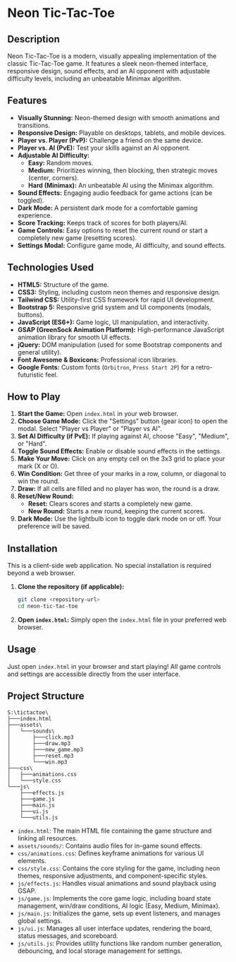 # Neon Tic-Tac-Toe

## Description
Neon Tic-Tac-Toe is a modern, visually appealing implementation of the classic Tic-Tac-Toe game. It features a sleek neon-themed interface, responsive design, sound effects, and an AI opponent with adjustable difficulty levels, including an unbeatable Minimax algorithm.

## Features
*   **Visually Stunning:** Neon-themed design with smooth animations and transitions.
*   **Responsive Design:** Playable on desktops, tablets, and mobile devices.
*   **Player vs. Player (PvP):** Challenge a friend on the same device.
*   **Player vs. AI (PvE):** Test your skills against an AI opponent.
*   **Adjustable AI Difficulty:**
    *   **Easy:** Random moves.
    *   **Medium:** Prioritizes winning, then blocking, then strategic moves (center, corners).
    *   **Hard (Minimax):** An unbeatable AI using the Minimax algorithm.
*   **Sound Effects:** Engaging audio feedback for game actions (can be toggled).
*   **Dark Mode:** A persistent dark mode for a comfortable gaming experience.
*   **Score Tracking:** Keeps track of scores for both players/AI.
*   **Game Controls:** Easy options to reset the current round or start a completely new game (resetting scores).
*   **Settings Modal:** Configure game mode, AI difficulty, and sound effects.

## Technologies Used
*   **HTML5:** Structure of the game.
*   **CSS3:** Styling, including custom neon themes and responsive design.
*   **Tailwind CSS:** Utility-first CSS framework for rapid UI development.
*   **Bootstrap 5:** Responsive grid system and UI components (modals, buttons).
*   **JavaScript (ES6+):** Game logic, UI manipulation, and interactivity.
*   **GSAP (GreenSock Animation Platform):** High-performance JavaScript animation library for smooth UI effects.
*   **jQuery:** DOM manipulation (used for some Bootstrap components and general utility).
*   **Font Awesome & Boxicons:** Professional icon libraries.
*   **Google Fonts:** Custom fonts (`Orbitron`, `Press Start 2P`) for a retro-futuristic feel.

## How to Play
1.  **Start the Game:** Open `index.html` in your web browser.
2.  **Choose Game Mode:** Click the "Settings" button (gear icon) to open the modal. Select "Player vs Player" or "Player vs AI".
3.  **Set AI Difficulty (if PvE):** If playing against AI, choose "Easy", "Medium", or "Hard".
4.  **Toggle Sound Effects:** Enable or disable sound effects in the settings.
5.  **Make Your Move:** Click on any empty cell on the 3x3 grid to place your mark (X or O).
6.  **Win Condition:** Get three of your marks in a row, column, or diagonal to win the round.
7.  **Draw:** If all cells are filled and no player has won, the round is a draw.
8.  **Reset/New Round:**
    *   **Reset:** Clears scores and starts a completely new game.
    *   **New Round:** Starts a new round, keeping the current scores.
9.  **Dark Mode:** Use the lightbulb icon to toggle dark mode on or off. Your preference will be saved.

## Installation
This is a client-side web application. No special installation is required beyond a web browser.

1.  **Clone the repository (if applicable):**
    ```bash
    git clone <repository-url>
    cd neon-tic-tac-toe
    ```
2.  **Open `index.html`:** Simply open the `index.html` file in your preferred web browser.

## Usage
Just open `index.html` in your browser and start playing! All game controls and settings are accessible directly from the user interface.

## Project Structure
```
S:\tictactoe\
├───index.html
├───assets\
│   └───sounds\
│       ├───click.mp3
│       ├───draw.mp3
│       ├───new_game.mp3
│       ├───reset.mp3
│       └───win.mp3
├───css\
│   ├───animations.css
│   └───style.css
└───js\
    ├───effects.js
    ├───game.js
    ├───main.js
    ├───ui.js
    └───utils.js
```

*   `index.html`: The main HTML file containing the game structure and linking all resources.
*   `assets/sounds/`: Contains audio files for in-game sound effects.
*   `css/animations.css`: Defines keyframe animations for various UI elements.
*   `css/style.css`: Contains the core styling for the game, including neon themes, responsive adjustments, and component-specific styles.
*   `js/effects.js`: Handles visual animations and sound playback using GSAP.
*   `js/game.js`: Implements the core game logic, including board state management, win/draw conditions, AI logic (Easy, Medium, Minimax).
*   `js/main.js`: Initializes the game, sets up event listeners, and manages global settings.
*   `js/ui.js`: Manages all user interface updates, rendering the board, status messages, and scoreboard.
*   `js/utils.js`: Provides utility functions like random number generation, debouncing, and local storage management for settings.
